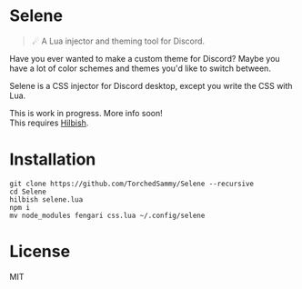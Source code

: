 # Selene
> ☄ A Lua injector and theming tool for Discord.

Have you ever wanted to make a custom theme for Discord? Maybe you have a lot
of color schemes and themes you'd like to switch between.

Selene is a CSS injector for Discord desktop, except you write the CSS with
Lua.

This is work in progress. More info soon!  
This requires [Hilbish](https://github.com/Rosettea/Hilbish).

# Installation
```
git clone https://github.com/TorchedSammy/Selene --recursive
cd Selene
hilbish selene.lua
npm i
mv node_modules fengari css.lua ~/.config/selene
```

# License
MIT
